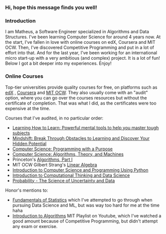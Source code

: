 ### Hi, hope this message finds you well!

### Introduction

I am Matheus, a Software Engineer specialized in Algorithms and Data Structures.
I've been learning Computer Science for around 4 years now. At the start, I've fallen in love
with online courses on edX, Coursera and MIT OCW. Then, I've discovered Competitive Programming and put in a lot of
effort into that. And for the last year, I've been working for an international micro start-up with a very ambitious
(and complex) project. It is a lot of fun! Below I got a bit deeper into my experiences. Enjoy!

### Online Courses

Top-tier universities provide quality courses for free, on platforms such as [edX](https://www.edx.org/)
, [Coursera](https://www.coursera.org/) and [MIT OCW](https://ocw.mit.edu/).
They also usually come with an "audit" option, where you can go over the courses resources but without the certificate
of
completion. That was what I did, as the certificates were too expensive at the time.

Courses that I've audited, in no particular order:

* [Learning How to Learn: Powerful mental tools to help you master tough subjects](https://www.coursera.org/learn/learning-how-to-learn)
* [Mindshift: Break Through Obstacles to Learning and Discover Your Hidden Potential](https://www.coursera.org/learn/mindshift)
* [Computer Science: Programming with a Purpose](https://www.coursera.org/learn/cs-programming-java)
* [Computer Science: Algorithms, Theory, and Machines](https://www.coursera.org/learn/cs-algorithms-theory-machines)
* Princeton's [Algorithms, Part I](https://www.coursera.org/learn/algorithms-part1)
* MIT OCW Gilbert Strang's [Linear Algebra](https://ocw.mit.edu/courses/18-06-linear-algebra-spring-2010/)
* [Introduction to Computer Science and Programming Using Python](https://www.edx.org/course/introduction-to-computer-science-and-programming-7)
* [Introduction to Computational Thinking and Data Science](https://www.edx.org/course/introduction-to-computational-thinking-and-data-4)
* [Probability - The Science of Uncertainty and Data](https://www.edx.org/course/probability-the-science-of-uncertainty-and-data)

Honor's mentions to: 

* [Fundamentals of Statistics](https://www.edx.org/course/fundamentals-of-statistics) which I've
attempted
to go through
when pursuing Data Science and ML, but was way too hard for me at the time haha
* [Introduction to Algorithms](https://ocw.mit.edu/courses/6-006-introduction-to-algorithms-fall-2011/) MIT Playlist on Youtube, which I've watched
a good amount because of Competitive Programming, but didn't attempt any exam or exercise.


